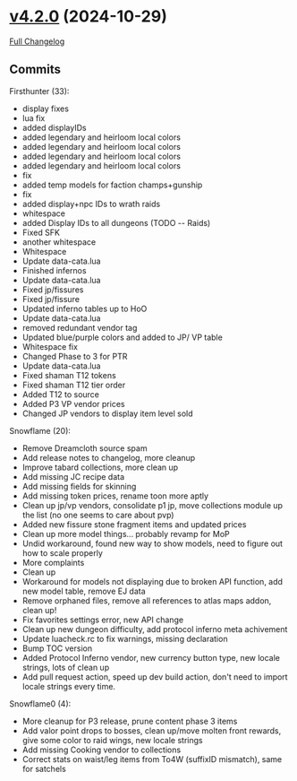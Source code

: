 # [v4.2.0](https://github.com/snowflame0/AtlasLootClassic_Cata/tree/v4.2.0) (2024-10-29)

[Full Changelog](https://github.com/snowflame0/AtlasLootClassic_Cata/compare/v4.1.4...v4.2.0)

## Commits

Firsthunter (33):

- display fixes
- lua fix
- added displayIDs
- added legendary and heirloom local colors
- added legendary and heirloom local colors
- added legendary and heirloom local colors
- added legendary and heirloom local colors
- fix
- added temp models for faction champs+gunship
- fix
- added display+npc IDs to wrath raids
- whitespace
- added Display IDs to all dungeons (TODO -- Raids)
- Fixed SFK
- another whitespace
- Whitespace
- Update data-cata.lua
- Finished infernos
- Update data-cata.lua
- Fixed jp/fissures
- Fixed jp/fissure
- Updated inferno tables up to HoO
- Update data-cata.lua
- removed redundant vendor tag
- Updated blue/purple colors and added to JP/ VP table
- Whitespace fix
- Changed Phase to 3 for PTR
- Update data-cata.lua
- Fixed shaman T12 tokens
- Fixed shaman T12 tier order
- Added T12 to source
- Added P3 VP vendor prices
- Changed JP vendors to display item level sold

Snowflame (20):

- Remove Dreamcloth source spam
- Add release notes to changelog, more cleanup
- Improve tabard collections, more clean up
- Add missing JC recipe data
- Add missing fields for skinning
- Add missing token prices, rename toon more aptly
- Clean up jp/vp vendors, consolidate p1 jp, move collections module up the list (no one seems to care about pvp)
- Added new fissure stone fragment items and updated prices
- Clean up more model things... probably revamp for MoP
- Undid workaround, found new way to show models, need to figure out how to scale properly
- More complaints
- Clean up
- Workaround for models not displaying due to broken API function, add new model table, remove EJ data
- Remove orphaned files, remove all references to atlas maps addon, clean up!
- Fix favorites settings error, new API change
- Clean up new dungeon difficulty, add protocol inferno meta achivement
- Update luacheck.rc to fix warnings, missing declaration
- Bump TOC version
- Added Protocol Inferno vendor, new currency button type, new locale strings, lots of clean up
- Add pull request action, speed up dev build action, don't need to import locale strings every time.

Snowflame0 (4):

- More cleanup for P3 release, prune content phase 3 items
- Add valor point drops to bosses, clean up/move molten front rewards, give some color to raid wings, new locale strings
- Add missing Cooking vendor to collections
- Correct stats on waist/leg items from To4W (suffixID mismatch), same for satchels

